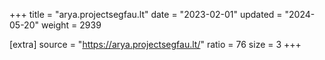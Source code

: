 +++
title = "arya.projectsegfau.lt"
date = "2023-02-01"
updated = "2024-05-20"
weight = 2939

[extra]
source = "https://arya.projectsegfau.lt/"
ratio = 76
size = 3
+++
